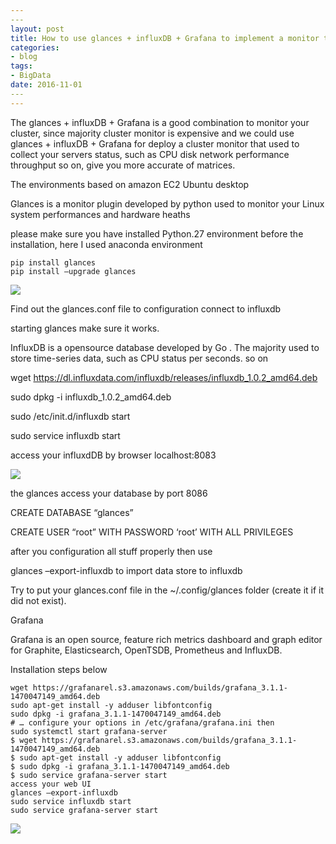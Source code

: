 ```yaml
---
​---
layout: post
title: How to use glances + influxDB + Grafana to implement a monitor to your cluster
categories:
- blog
tags:
- BigData
date: 2016-11-01	
​---
---
```


The glances + influxDB + Grafana is a good combination to monitor your cluster, since majority cluster monitor is expensive and we could use glances + influxDB + Grafana for deploy a cluster monitor that used to collect your servers status, such as CPU disk network performance throughput so on, give you more accurate of matrices.

The environments based on amazon EC2 Ubuntu desktop

Glances is a monitor plugin developed by python used to monitor your Linux system performances and hardware heaths

please make sure you have installed Python.27 environment before the installation, here I used anaconda environment

```
pip install glances
pip install –upgrade glances
```

![](https://feng.io//static/glances/01.png)

Find out the glances.conf file to configuration connect to influxdb

starting glances make sure it works.

InfluxDB is a opensource database developed by Go . The majority used to store time-series data, such as CPU status per seconds. so on

wget <https://dl.influxdata.com/influxdb/releases/influxdb_1.0.2_amd64.deb>

sudo dpkg -i influxdb_1.0.2_amd64.deb

sudo /etc/init.d/influxdb start

sudo service influxdb start

access your influxdDB by browser localhost:8083

![](https://feng.io//static/glances/02.png)

the glances access your database by port 8086

CREATE DATABASE “glances”

CREATE USER “root” WITH PASSWORD ‘root’ WITH ALL PRIVILEGES

after you configuration all stuff properly then use

glances –export-influxdb  to import data store to influxdb

Try to put your glances.conf file in the ~/.config/glances folder (create it if it did not exist).

Grafana

Grafana is an open source, feature rich metrics dashboard and graph editor for Graphite, Elasticsearch, OpenTSDB, Prometheus and InfluxDB.

Installation steps below

```
wget https://grafanarel.s3.amazonaws.com/builds/grafana_3.1.1-1470047149_amd64.deb
sudo apt-get install -y adduser libfontconfig
sudo dpkg -i grafana_3.1.1-1470047149_amd64.deb
# … configure your options in /etc/grafana/grafana.ini then
sudo systemctl start grafana-server
$ wget https://grafanarel.s3.amazonaws.com/builds/grafana_3.1.1-1470047149_amd64.deb
$ sudo apt-get install -y adduser libfontconfig
$ sudo dpkg -i grafana_3.1.1-1470047149_amd64.deb
$ sudo service grafana-server start
access your web UI
glances –export-influxdb
sudo service influxdb start
sudo service grafana-server start
```

![](https://feng.io//static/glances/03.png)